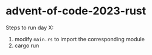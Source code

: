 # advent-of-code-2023-rust

Steps to run day X:
1. modify `main.rs` to import the corresponding module
2. cargo run
